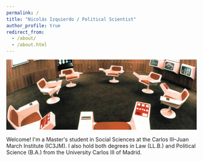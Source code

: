 ```yaml
---
permalink: /
title: "Nicolás Izquierdo / Political Scientist"
author_profile: true
redirect_from: 
  - /about/
  - /about.html
---
```


<img src="/images/cybersyn-room.jpg" style="width:600px; height:185px; object-fit:cover;">

Welcome! I'm a Master's student in Social Sciences at the Carlos III–Juan March Institute (IC3JM). I also hold both degrees in Law (LL.B.) and Political Science (B.A.) from the University Carlos III of Madrid.


